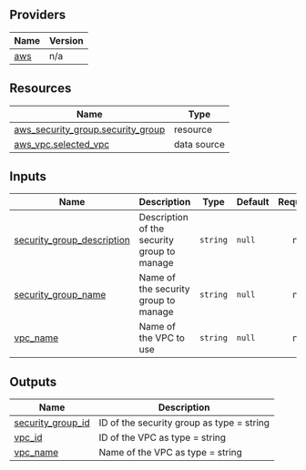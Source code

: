## Providers

| Name | Version |
|------|---------|
| <a name="provider_aws"></a> [aws](#provider\_aws) | n/a |

## Resources

| Name | Type |
|------|------|
| [aws_security_group.security_group](https://registry.terraform.io/providers/hashicorp/aws/latest/docs/resources/security_group) | resource |
| [aws_vpc.selected_vpc](https://registry.terraform.io/providers/hashicorp/aws/latest/docs/data-sources/vpc) | data source |

## Inputs

| Name | Description | Type | Default | Required |
|------|-------------|------|---------|:--------:|
| <a name="input_security_group_description"></a> [security\_group\_description](#input\_security\_group\_description) | Description of the security group to manage | `string` | `null` | no |
| <a name="input_security_group_name"></a> [security\_group\_name](#input\_security\_group\_name) | Name of the security group to manage | `string` | `null` | no |
| <a name="input_vpc_name"></a> [vpc\_name](#input\_vpc\_name) | Name of the VPC to use | `string` | `null` | no |

## Outputs

| Name | Description |
|------|-------------|
| <a name="output_security_group_id"></a> [security\_group\_id](#output\_security\_group\_id) | ID of the security group as type = string |
| <a name="output_vpc_id"></a> [vpc\_id](#output\_vpc\_id) | ID of the VPC as type = string |
| <a name="output_vpc_name"></a> [vpc\_name](#output\_vpc\_name) | Name of the VPC as type = string |
